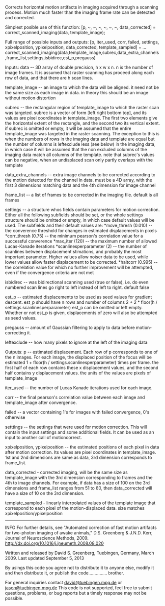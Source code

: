 Corrects horizontal motion artifacts in imaging acquired through a scanning process.
Motion much faster than the imaging frame rate can be detected and corrected.

Simplest posible use of this function:
[p, ~, ~, ~, ~, ~, ~, data_corrected] = correct_scanned_imaging(data, template_image);

Full range of possible inputs and outputs:
[p, iter_used, corr, failed, settings, xpixelposition, ypixelposition, data_corrected, template_sampled] = ...
  correct_scanned_imaging(data,template_image,subrec,data_extra_channels,frame_list,settings,isbidirec,est_p,pregauss)

Inputs:
data -- 3D array of double precision, h x w x n. n is the number of image
frames. It is assumed that raster scanning has proceed along each row of
data, and that there are h scan lines.

template_image -- an image to which the data will be aligned. it need not be
the same size as each image in data. in theory this should be an image
without motion distortion

subrec -- the rectangular region of template_image to which the raster scan
was targeted. subrec is a vector of form [left right bottom top], and its
values are pixel coordinates in template_image. The first two elements give the
horizontal extent of the rectangle, and the second two its vertical extent.
if subrec is omitted or empty, it will be assumed that the entire template_image
was targeted in the raster scanning. The exception to this is when the numbers of rows in the
imaging data and template are equal but the number of columns is leftexclude less (see below)
in the imaging data, in which case it will be assumed that the non excluded columns of the imaging
data match all columns of the template. note that subrec's values can be negative, when an undisplaced scan only partly overlaps with the template

data_extra_channels -- extra image channels to be corrected according to the motion detected
for the channel in data. must be a 4D array, with the first 3 dimensions matching data and
the 4th dimension for image channel

frame_list -- a list of frames to be corrected in the imaging file. default is all frames

settings -- a structure whos fields contain parameters for motion
correction. Either all the following subfields should be set, or the whole
settings structure should be omitted or empty, in which case default
values will be used. The subfields and their default values are:
  *move_thresh (0.010) -- the converence threshold for changes in
  estimated displacements in pixels
  *corr_thresh (0.75) -- the minimum pearson's correlation value for a
  successful converence
  *max_iter (120) -- the maximum number of allowed Lucas-Kanade iterations
  *scanlinesperparameter (2) -- the number of scanlines between displacement
  stimations, and probably the most important parameter. Higher values
  allow noiser data to be used, while lower values allow faster
  displacement to be corrected.
  *haltcorr (0.995) -- the correlation value for which no further
  improvement will be attempted, even if the convergence criteria are not
  met

isbidirec -- was bidirectional scanning used (true or false), i.e. do even
numbered scan lines go right to left instead of left to right. default false

est_p -- estimated displacements to be used as seed values for gradient
descent. est_p should have n rows and number of columns
2 + 2 * floor(h / settings.scanlinesperparameter)
est_p can be omitted or left empty. Whether or not est_p is given,
displacements of zero will also be attempted as seed values.

pregauss -- amount of Gaussian filtering to apply to data before motion-correcting it.

leftexclude -- how many pixels to ignore at the left of the imaging data

Outputs:
p -- estimated displacement. Each row of p corresponds to one of the n
images. For each image, the displaced position of the focus will be estimated
1 + floor(h / settings.scanlinesperparameter) times per frame. the first
half of each row contains these x displacement values, and the second half
contains y displacement values. the units of the values are pixels of template_image

iter_used -- the number of Lucas Kanade iterations used for each image.

corr -- the final pearson's correlation value between each image and
template_image after convergence.

failed -- a vector containing 1's for images with failed convergence, 0's otherwise

setttings -- the settings that were used for motion correction. This will
contain the input settings and some additional fields. It can be used as
an input to another call of motioncorrect.

xpixelposition, ypixelposition -- the estimated positions of each pixel in
data after motion correction. Its values are pixel coordinates in template_image.
1st and 2nd dimensions are same as data, 3rd dimension corresponds to frame_list.

data_corrected - corrected imaging, will be the same size as template_image
with the 3rd dimension corresponding to frames and the 4th to image channels.
For example, if data has a size of 100 on the 3rd dimensions and
frame_list ranges from 51 to 60, then data_corrected will have a size of 10
on the 3rd dimension.

template_sampled - linearly interpolated values of the template image that correspond to
each pixel of the motion-displaced data. size matches xpixelposition/ypixelposition

--------------------------------------------------------------------------
INFO
For further details, see "Automated correction of fast motion artifacts for two-photon
imaging of awake animals," D.S. Greenberg & J.N.D. Kerr, Journal of
Neuroscience Methods, 2009.
http://dx.doi.org/10.1016/j.jneumeth.2008.08.020

Written and released by David S. Greenberg, Tuebingen, Germany, March 2009.
Last updated September 5, 2013

By usings this code you agree not to distribute it to anyone else, modify
it and then distribute it, or publish the code............... brother.

For general inquiries contact david@tuebingen.mpg.de or jason@tuebingen.mpg.de
This code is not supported, feel free to submit questions, problems, or
bug reports but a timely response may not be possible.
